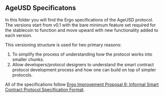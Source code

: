 AgeUSD Specificatons
---------------------

In this folder you will find the Ergo specifications of the AgeUSD protocol. The versions start from v0.1 with the bare minimum feature set required for the stablecoin to function and move upward with new functionality added to each version.

This versioning structure is used for two primary reasons:
1. To simplify the process of understanding how the protocol works into smaller chunks.
2. Allow developers/protocol designers to understand the smart contract protocol development process and how one can build on top of simpler protocols.

All of the specifications follow [Ergo Improvement Proposal 6: Informal Smart Contract Protocol Specification Format](https://github.com/ergoplatform/eips/blob/master/eip-0006.md).
